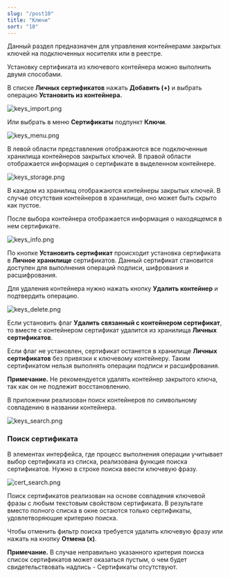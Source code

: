 ```yaml
---
slug: "/post10"
title: "Ключи"
sort: "10"
---
```


Данный раздел предназначен для управления контейнерами закрытых ключей на
подключенных носителях или в реестре.

Установку сертификата из ключевого контейнера можно выполнить двумя способами.

В списке **Личных сертификатов** нажать **Добавить (+)** и выбрать операцию
**Установить из контейнера.**

![keys_import.png](./images/keys_import.png "Установка из контейнера на списке Личных сертификатов")


Или выбрать в меню **Сертификаты** подпункт **Ключи**.

![keys_menu.png](./images/keys_menu.png "Пункт меню Ключи")


В левой области представления отображаются все подключенные хранилища
контейнеров закрытых ключей. В правой области отображается информация о
сертификате в выделенном контейнере.

![keys_storage.png](./images/keys_storage.png "Хранилища контейнеров закрытых ключей")


В каждом из хранилищ отображаются контейнеры закрытых ключей. В случае
отсутствия контейнеров в хранилище, оно может быть скрыто как пустое.

После выбора контейнера отображается информация о находящемся в нем сертификате.

![keys_info.png](./images/keys_info.png "Информация о сертификате в контейнере")


По кнопке **Установить сертификат** происходит установка сертификата в **Личное хранилище** сертификатов. Данный сертификат становится доступен для выполнения операций подписи, шифрования и расшифрования.

Для удаления контейнера нужно нажать кнопку **Удалить контейнер** и подтвердить операцию.

![keys_delete.png](./images/keys_delete.png "Подтверждение удаления контейнера")


Если установить флаг **Удалить связанный с контейнером сертификат**, то вместе с контейнером сертификат удалится из хранилища **Личных сертификатов**.

Если флаг не установлен, сертификат останется в хранилище **Личных
сертификатов** без привязки к ключевому контейнеру. Таким сертификатом нельзя
выполнять операции подписи и расшифрования.

**Примечание.** Не рекомендуется удалять контейнер закрытого ключа, так как он не подлежит восстановлению.

В приложении реализован поиск контейнеров по символьному совпадению в названии контейнера.

![keys_search.png](./images/keys_search.png "Поиск контейнера")


### Поиск сертификата

В элементах интерфейса, где процесс выполнения операции учитывает выбор
сертификата из списка, реализована функция поиска сертификатов. Нужно в строке поиска ввести ключевую фразу.

![cert_search.png](./images/cert_search.png "Поиск сертификата")


Поиск сертификатов реализован на основе совпадения ключевой фразы с любым
текстовым свойством сертификата. В результате вместо полного списка в окне
остаются только сертификаты, удовлетворяющие критерию поиска.

Чтобы отменить фильтр поиска требуется удалить ключевую фразу или нажать на
кнопку **Отмена (х)**.

**Примечание.** В случае неправильно указанного критерия поиска список
сертификатов может оказаться пустым, о чем будет свидетельствовать надпись - Сертификаты отсутствуют.